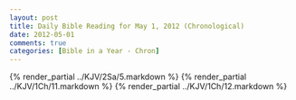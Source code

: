 ```yaml
---
layout: post
title: Daily Bible Reading for May 1, 2012 (Chronological)
date: 2012-05-01
comments: true
categories: [Bible in a Year - Chron]
---
```

{% render_partial ../KJV/2Sa/5.markdown %}
{% render_partial ../KJV/1Ch/11.markdown %}
{% render_partial ../KJV/1Ch/12.markdown %}
